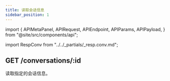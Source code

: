 ```yaml
---
title: 读取会话信息
sidebar_position: 1
---
```


import {
  APIMetaPanel,
  APIRequest,
  APIEndpoint,
  APIParams,
  APIPayload,
} from "@site/src/components/api";

import RespConv from "../../_partials/_resp.conv.md";

## GET /conversations/:id

读取指定的会话信息。

<APIEndpoint url="/conversations/:id" />

<APIMetaPanel scope="Authorized" />

<APIParams p-id="The conversation's id." p-id-required={true} />

<APIRequest
  title="Get Conversation info by ID"
  url="/conversations/928c5c40-769c-3e97-8387-fb1ae0645311"
/>

<RespConv />

